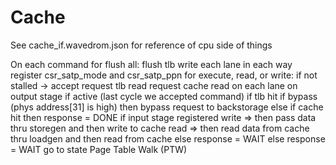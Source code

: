 # Cache
See cache_if.wavedrom.json for reference of cpu side of things

On each command
    for flush all:
        flush tlb
        write each lane in each way
        register csr_satp_mode and csr_satp_ppn
    for execute, read, or write:
        if not stalled -> accept
            request tlb read
            request cache read on each lane
on output stage
    if active (last cycle we accepted command)
        if tlb hit
            if bypass (phys address[31] is high) then
                bypass request to backstorage
            else
                if cache hit then
                    response = DONE
                    if input stage registered
                        write => then pass data thru storegen and then write to cache
                        read => then read data from cache thru loadgen and then read from cache
                else
                    response = WAIT
        else
            response = WAIT
            go to state Page Table Walk (PTW)
        
        